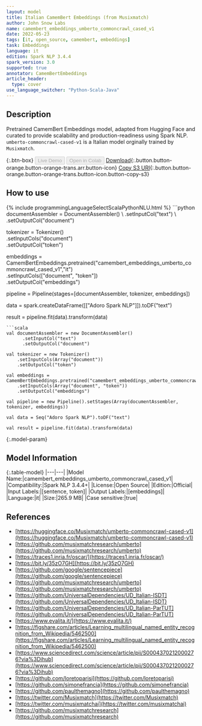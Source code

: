 ```yaml
---
layout: model
title: Italian CamemBert Embeddings (from Musixmatch)
author: John Snow Labs
name: camembert_embeddings_umberto_commoncrawl_cased_v1
date: 2022-05-23
tags: [it, open_source, camembert, embeddings]
task: Embeddings
language: it
edition: Spark NLP 3.4.4
spark_version: 3.0
supported: true
annotator: CamemBertEmbeddings
article_header:
  type: cover
use_language_switcher: "Python-Scala-Java"
---
```


## Description

Pretrained CamemBert Embeddings model, adapted from Hugging Face and curated to provide scalability and production-readiness using Spark NLP. `umberto-commoncrawl-cased-v1` is a Italian model orginally trained by `Musixmatch`.

{:.btn-box}
<button class="button button-orange" disabled>Live Demo</button>
<button class="button button-orange" disabled>Open in Colab</button>
[Download](https://s3.amazonaws.com/auxdata.johnsnowlabs.com/public/models/camembert_embeddings_umberto_commoncrawl_cased_v1_it_3.4.4_3.0_1653321322277.zip){:.button.button-orange.button-orange-trans.arr.button-icon}
[Copy S3 URI](s3://auxdata.johnsnowlabs.com/public/models/camembert_embeddings_umberto_commoncrawl_cased_v1_it_3.4.4_3.0_1653321322277.zip){:.button.button-orange.button-orange-trans.button-icon.button-copy-s3}

## How to use



<div class="tabs-box" markdown="1">
{% include programmingLanguageSelectScalaPythonNLU.html %}
```python
documentAssembler = DocumentAssembler() \
    .setInputCol("text") \
    .setOutputCol("document")

tokenizer = Tokenizer() \
    .setInputCols("document") \
    .setOutputCol("token")
  
embeddings = CamemBertEmbeddings.pretrained("camembert_embeddings_umberto_commoncrawl_cased_v1","it") \
    .setInputCols(["document", "token"]) \
    .setOutputCol("embeddings")
    
pipeline = Pipeline(stages=[documentAssembler, tokenizer, embeddings])

data = spark.createDataFrame([["Adoro Spark NLP"]]).toDF("text")

result = pipeline.fit(data).transform(data)
```
```scala
val documentAssembler = new DocumentAssembler() 
      .setInputCol("text") 
      .setOutputCol("document")
 
val tokenizer = new Tokenizer() 
    .setInputCols(Array("document"))
    .setOutputCol("token")

val embeddings = CamemBertEmbeddings.pretrained("camembert_embeddings_umberto_commoncrawl_cased_v1","it") 
    .setInputCols(Array("document", "token")) 
    .setOutputCol("embeddings")

val pipeline = new Pipeline().setStages(Array(documentAssembler, tokenizer, embeddings))

val data = Seq("Adoro Spark NLP").toDF("text")

val result = pipeline.fit(data).transform(data)
```
</div>

{:.model-param}
## Model Information

{:.table-model}
|---|---|
|Model Name:|camembert_embeddings_umberto_commoncrawl_cased_v1|
|Compatibility:|Spark NLP 3.4.4+|
|License:|Open Source|
|Edition:|Official|
|Input Labels:|[sentence, token]|
|Output Labels:|[embeddings]|
|Language:|it|
|Size:|265.9 MB|
|Case sensitive:|true|

## References

- [https://huggingface.co/Musixmatch/umberto-commoncrawl-cased-v1](https://huggingface.co/Musixmatch/umberto-commoncrawl-cased-v1)
- [https://github.com/musixmatchresearch/umberto](https://github.com/musixmatchresearch/umberto)
- [https://traces1.inria.fr/oscar/](https://traces1.inria.fr/oscar/)
- [https://bit.ly/35zO7GH](https://bit.ly/35zO7GH)
- [https://github.com/google/sentencepiece](https://github.com/google/sentencepiece)
- [https://github.com/musixmatchresearch/umberto](https://github.com/musixmatchresearch/umberto)
- [https://github.com/UniversalDependencies/UD_Italian-ISDT](https://github.com/UniversalDependencies/UD_Italian-ISDT)
- [https://github.com/UniversalDependencies/UD_Italian-ParTUT](https://github.com/UniversalDependencies/UD_Italian-ParTUT)
- [https://www.evalita.it/](https://www.evalita.it/)
- [https://figshare.com/articles/Learning_multilingual_named_entity_recognition_from_Wikipedia/5462500](https://figshare.com/articles/Learning_multilingual_named_entity_recognition_from_Wikipedia/5462500)
- [https://www.sciencedirect.com/science/article/pii/S0004370212000276?via%3Dihub](https://www.sciencedirect.com/science/article/pii/S0004370212000276?via%3Dihub)
- [https://github.com/loretoparisi](https://github.com/loretoparisi)
- [https://github.com/simonefrancia](https://github.com/simonefrancia)
- [https://github.com/paulthemagno](https://github.com/paulthemagno)
- [https://twitter.com/Musixmatch](https://twitter.com/Musixmatch)
- [https://twitter.com/musixmatchai](https://twitter.com/musixmatchai)
- [https://github.com/musixmatchresearch](https://github.com/musixmatchresearch)